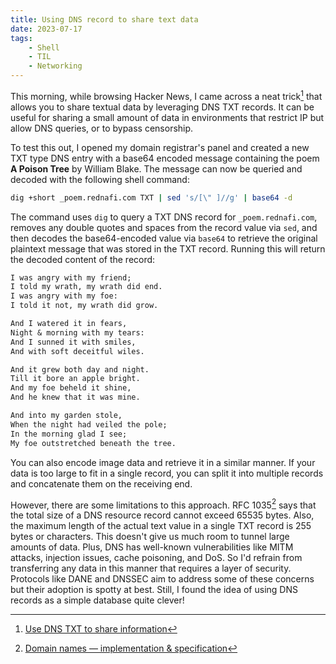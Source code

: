 ```yaml
---
title: Using DNS record to share text data
date: 2023-07-17
tags:
    - Shell
    - TIL
    - Networking
---
```


This morning, while browsing Hacker News, I came across a neat trick[^1] that allows you to
share textual data by leveraging DNS TXT records. It can be useful for sharing a small
amount of data in environments that restrict IP but allow DNS queries, or to bypass
censorship.

To test this out, I opened my domain registrar's panel and created a new TXT type DNS entry
with a base64 encoded message containing the poem **A Poison Tree** by William Blake. The
message can now be queried and decoded with the following shell command:

```sh
dig +short _poem.rednafi.com TXT | sed 's/[\" ]//g' | base64 -d
```

The command uses `dig` to query a TXT DNS record for `_poem.rednafi.com`, removes any double
quotes and spaces from the record value via `sed`, and then decodes the base64-encoded value
via `base64` to retrieve the original plaintext message that was stored in the TXT record.
Running this will return the decoded content of the record:

```txt
I was angry with my friend;
I told my wrath, my wrath did end.
I was angry with my foe:
I told it not, my wrath did grow.

And I watered it in fears,
Night & morning with my tears:
And I sunned it with smiles,
And with soft deceitful wiles.

And it grew both day and night.
Till it bore an apple bright.
And my foe beheld it shine,
And he knew that it was mine.

And into my garden stole,
When the night had veiled the pole;
In the morning glad I see;
My foe outstretched beneath the tree.
```

You can also encode image data and retrieve it in a similar manner. If your data is too
large to fit in a single record, you can split it into multiple records and concatenate them
on the receiving end.

However, there are some limitations to this approach. RFC 1035[^2] says that the total size
of a DNS resource record cannot exceed 65535 bytes. Also, the maximum length of the actual
text value in a single TXT record is 255 bytes or characters. This doesn't give us much room
to tunnel large amounts of data. Plus, DNS has well-known vulnerabilities like MITM attacks,
injection issues, cache poisoning, and DoS. So I'd refrain from transferring any data in
this manner that requires a layer of security. Protocols like DANE and DNSSEC aim to address
some of these concerns but their adoption is spotty at best. Still, I found the idea of
using DNS records as a simple database quite clever!

[^1]: [Use DNS TXT to share information](https://news.ycombinator.com/item?id=36754366)

[^2]:
    [Domain names — implementation & specification](https://www.rfc-editor.org/rfc/rfc1035)
